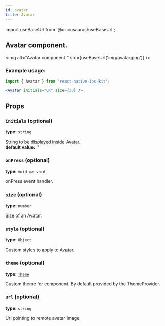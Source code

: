 ```yaml
---
id: avatar
title: Avatar
---
```


import useBaseUrl from '@docusaurus/useBaseUrl';


## Avatar component.

<img alt="Avatar component " src={useBaseUrl('img/avatar.png')} />

### Example usage:
```jsx
import { Avatar } from 'react-native-ios-kit';

<Avatar initials="CK" size={30} />
```

## Props

### `initials` (optional)  
**type:** `string`  

String to be displayed inside Avatar.   
**default value:** ''

### `onPress` (optional)
**type:** `void => void`  

onPress event handler.

### `size` (optional)
**type:** `number`

Size of an Avatar.

### `style` (optional)
**type:** `Object`  

Custom styles to apply to Avatar.

### `theme` (optional)
**type:** [`Theme`](theme.html)

Custom theme for component. By default provided by the ThemeProvider.

### `url` (optional)
**type:** `string`

Url pointing to remote avatar image.
